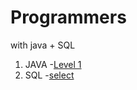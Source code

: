 # Programmers
with java + SQL
1. JAVA
     -[Level 1](https://github.com/YH-LEE21/Programmers/tree/main/src/main/java/level1)
2. SQL
     -[select](https://github.com/YH-LEE21/Programmers/tree/main/src/main/SQL/select)
